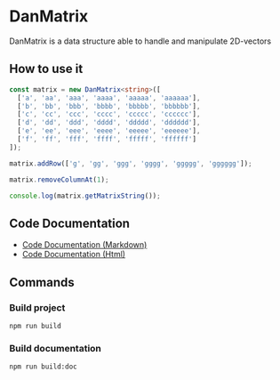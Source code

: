 # DanMatrix

DanMatrix is a data structure able to handle and manipulate 2D-vectors

## How to use it

```ts
const matrix = new DanMatrix<string>([
  ['a', 'aa', 'aaa', 'aaaa', 'aaaaa', 'aaaaaa'],
  ['b', 'bb', 'bbb', 'bbbb', 'bbbbb', 'bbbbbb'],
  ['c', 'cc', 'ccc', 'cccc', 'ccccc', 'cccccc'],
  ['d', 'dd', 'ddd', 'dddd', 'ddddd', 'dddddd'],
  ['e', 'ee', 'eee', 'eeee', 'eeeee', 'eeeeee'],
  ['f', 'ff', 'fff', 'ffff', 'fffff', 'ffffff']
]);

matrix.addRow(['g', 'gg', 'ggg', 'gggg', 'ggggg', 'gggggg']);

matrix.removeColumnAt(1);

console.log(matrix.getMatrixString());
```

## Code Documentation

- [Code Documentation (Markdown)](./docs-md/modules.md)
- [Code Documentation (Html)](https://evildead.github.io/DanMatrix)

## Commands

### Build project

`npm run build`

### Build documentation

`npm run build:doc`
